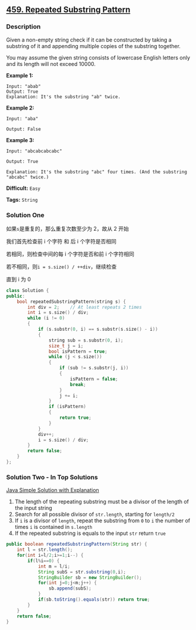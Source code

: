 ## [459. Repeated Substring Pattern](https://leetcode.com/problems/repeated-substring-pattern/#/description)

### Description

Given a non-empty string check if it can be constructed by taking a substring of it and appending multiple copies of the substring together.

You may assume the given string consists of lowercase English letters only and its length will not exceed 10000.

**Example 1:**

```
Input: "abab"
Output: True
Explanation: It's the substring "ab" twice.
```

**Example 2:**

```
Input: "aba"

Output: False

```

**Example 3:**

```
Input: "abcabcabcabc"

Output: True

Explanation: It's the substring "abc" four times. (And the substring "abcabc" twice.)
```



**Difficult:** `Easy`

**Tags:** `String`



### Solution One

如果`s`是重复的，那么重复次数至少为 2，故从 2 开始

我们首先检查前 i 个字符 和 后 i 个字符是否相同

若相同，则检查中间的每 i 个字符是否和前 i 个字符相同

若不相同，则`i = s.size() / ++div`，继续检查

直到 i 为 0

```c++
class Solution {
public:
    bool repeatedSubstringPattern(string s) {
        int div = 2;	// At least repeats 2 times
        int i = s.size() / div;
        while (i != 0)
        {
            if (s.substr(0, i) == s.substr(s.size() - i))
            {
                string sub = s.substr(0, i);
                size_t j = i;
                bool isPattern = true;
                while (j < s.size())
                {
                    if (sub != s.substr(j, i))
                    {
                        isPattern = false;
                        break;
                    }
                    j += i;
                }
                if (isPattern)
                {
                    return true;
                }
            }
            div++;
            i = s.size() / div;
        }
        return false;
    }
};
```



### Solution Two - In Top Solutions

[Java Simple Solution with Explanation](https://discuss.leetcode.com/topic/67992/java-simple-solution-with-explanation)

1. The length of the repeating substring must be a divisor of the length of the input string
2. Search for all possible divisor of `str.length`, starting for `length/2`
3. If `i` is a divisor of `length`, repeat the substring from `0` to `i` the number of times `i` is contained in `s.length`
4. If the repeated substring is equals to the input `str` return `true`

```java
public boolean repeatedSubstringPattern(String str) {
    int l = str.length();
    for(int i=l/2;i>=1;i--) {
        if(l%i==0) {
            int m = l/i;
            String subS = str.substring(0,i);
            StringBuilder sb = new StringBuilder();
            for(int j=0;j<m;j++) {
                sb.append(subS);
            }
            if(sb.toString().equals(str)) return true;
        }
    }
    return false;
}
```



